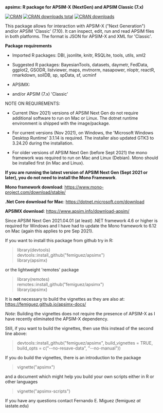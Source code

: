 **apsimx: R package for APSIM-X (NextGen) and APSIM Classic (7.x)**

[![CRAN](http://www.r-pkg.org/badges/version/apsimx)](https://CRAN.R-project.org/package=apsimx)
[![CRAN
downloads total](https://cranlogs.r-pkg.org/badges/grand-total/apsimx)](https://github.com/r-hub/cranlogs.app)
[![CRAN downloads](https://cranlogs.r-pkg.org/badges/apsimx)](https://cran.r-project.org/package=apsimx)


This package allows for interaction with APSIM-X ("Next Generation")
and/or APSIM 'Classic' (7.10). It can inspect, edit, run and read
APSIM files in both platforms. The format is JSON for APSIM-X and XML
for 'Classic'.

**Package requirements**

* Imported R packages: DBI, jsonlite, knitr, RSQLite, tools, utils, xml2

* Suggested R packages: BayesianTools, datasets, daymetr, FedData, ggplot2,
  GSODR, listviewer, maps, mvtnorm, nasapower, nloptr, reactR, rmarkdown, soilDB, sp, spData, sf, ucminf

* APSIMX:

* and/or APSIM (7.x) 'Classic'

NOTE ON REQUIREMENTS:

* Current (Nov 2021) versions of APSIM Next Gen do not require additional software
to run on Mac or Linux. The dotnet runtime environment is shipped with the image/package.

* For current versions (Nov 2021), on Windows, the 'Microsoft Windows Desktop Runtime' 3.1.14 is required. The installer also updated GTK3 to 3.24.20 during the installation.

* For older versions of APSIM Next Gen (before Sept 2021) the mono framework was required to run on Mac and Linux (Debian). Mono should be installed first (in Mac and Linux). 

**If you are running the latest version of APSIM Next Gen (Sept 2021 or later), you do 
not need to install the Mono Framework**.

**Mono framework download**:
https://www.mono-project.com/download/stable/

**.Net Core download for Mac**:
https://dotnet.microsoft.com/download

**APSIMX download**:
https://www.apsim.info/download-apsim/

Since APSIM Next Gen 2021.04.01 (at least) .NET framework 4.6 or higher is 
required for Windows and I have had to update the Mono framework to 
6.12 on Mac (again this applies to pre Sep 2021).

If you want to install this package from github try in R:

> library(devtools) \
> devtools::install_github("femiguez/apsimx") \
> library(apsimx)

or the lightweight 'remotes' package

> library(remotes) \
> remotes::install_github("femiguez/apsimx") \
> library(apsimx)

It is **not** necessary to build the vignettes as they are also at:
https://femiguez.github.io/apsimx-docs/

*Note*: Building the vignettes does not require the presence of APSIM-X as I
have recently eliminated the APSIM-X dependency.

Still, if you want to build the vignettes, then use this instead
of the second line above:

> devtools::install_github("femiguez/apsimx", build_vignettes = TRUE,
> build_opts = c("--no-resave-data", "--no-manual")) 

If you do build the vignettes, there is an introduction to the package

> vignette("apsimx")

and a document which might help you build your own scripts either in R
or other languages

> vignette("apsimx-scripts")

If you have any questions contact Fernando E. Miguez (femiguez *at* iastate.edu)
